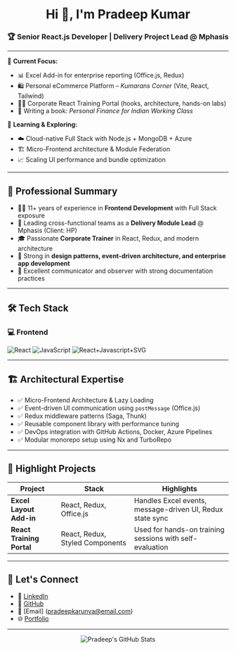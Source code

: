 <!-- GitHub Profile README -->

<h1 align="center">Hi 👋, I'm Pradeep Kumar</h1>
<h3 align="center">🏆 Senior React.js Developer | Delivery Project Lead @ Mphasis</h3>

---

🔭 **Current Focus:**
- 📊 Excel Add-in for enterprise reporting (Office.js, Redux)
- 🛍️ Personal eCommerce Platform – *Kumarans Corner* (Vite, React, Tailwind)
- 🧑‍🏫 Corporate React Training Portal (hooks, architecture, hands-on labs)
- 📘 Writing a book: *Personal Finance for Indian Working Class*

🌱 **Learning & Exploring:**
- ☁️ Cloud-native Full Stack with Node.js + MongoDB + Azure
- 🏗️ Micro-Frontend architecture & Module Federation
- 📈 Scaling UI performance and bundle optimization

---

## 💼 Professional Summary

- 🧑‍💻 11+ years of experience in **Frontend Development** with Full Stack exposure  
- 🚀 Leading cross-functional teams as a **Delivery Module Lead** @ Mphasis (Client: HP)  
- 🎓 Passionate **Corporate Trainer** in React, Redux, and modern architecture  
- 🧠 Strong in **design patterns, event-driven architecture, and enterprise app development**  
- 💬 Excellent communicator and observer with strong documentation practices  

---

## 🛠️ Tech Stack

### 💻 Frontend
![React](https://fakecartshoponline.netlify.app/)
![JavaScript](https://romantic-brattain-5d6fc5.netlify.app/)
![React+Javascript+SVG](https://showcase-pradeepkumar-works.netlify.app/)

---

## 🏗️ Architectural Expertise

- ✅ Micro-Frontend Architecture & Lazy Loading  
- ✅ Event-driven UI communication using `postMessage` (Office.js)
- ✅ Redux middleware patterns (Saga, Thunk)  
- ✅ Reusable component library with performance tuning  
- ✅ DevOps integration with GitHub Actions, Docker, Azure Pipelines  
- ✅ Modular monorepo setup using Nx and TurboRepo  

---

## 📂 Highlight Projects

| Project | Stack | Highlights |
|--------|-------|------------|
| **Excel Layout Add-in** | React, Redux, Office.js | Handles Excel events, message-driven UI, Redux state sync |
| **React Training Portal** | React, Redux, Styled Components | Used for hands-on training sessions with self-evaluation |

---

## 📢 Let's Connect

- 🔗 [LinkedIn](https://linkedin.com/in/pradeepkumarvnb/)
- 💼 [GitHub](https://github.com/pradeepkumar_s)
- 📧 [Email] (pradeepkarunya@email.com)
- 🌐 [Portfolio](https://app.resumekraft.com/digital-profile/-O9KbJIj702SQlbF-4JT)

---

<p align="center">
  <img src="https://github-readme-stats.vercel.app/api?username=pradeepkumar&show_icons=true&theme=tokyonight" alt="Pradeep's GitHub Stats" />
</p>
